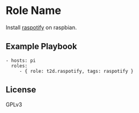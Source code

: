 Role Name
=========

Install [raspotify](https://github.com/dtcooper/raspotify) on raspbian.

Example Playbook
----------------

    - hosts: pi
      roles:
         - { role: t2d.raspotify, tags: raspotify }

License
-------

GPLv3

